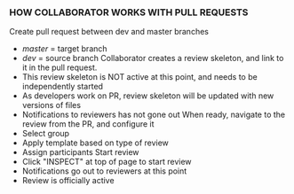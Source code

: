 ### HOW COLLABORATOR WORKS WITH PULL REQUESTS
Create pull request between dev and master branches
* *master* = target branch
* *dev* = source branch
Collaborator creates a review skeleton, and link to it in the pull request. 
* This review skeleton is NOT active at this point, and needs to be independently started 
* As developers work on PR, review skeleton will be updated with new versions of files
* Notifications to reviewers has not gone out
When ready, navigate to the review from the PR, and configure it
* Select group
* Apply template based on type of review
* Assign participants 
Start review
* Click "INSPECT" at top of page to start review
* Notifications go out to reviewers at this point
* Review is officially active

